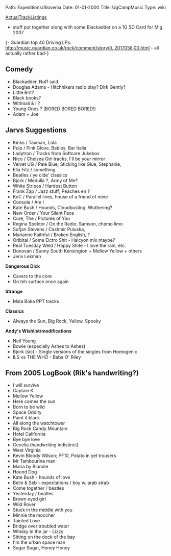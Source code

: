 Path: Expeditions/Slovenia
Date: 01-01-2000
Title: UgCampMusic
Type: wiki


[ActualTrackListings](ActualTrackListings)
- stuff put together along with some Blackadder on a 1G SD Card for Mig
2007

{- Guardian top 40 Driving LPs:
<http://music.guardian.co.uk/rock/comment/story/0,,2017058,00.html> -
all actually rather bad-}





Comedy
------

-   Blackadder. Nuff said.
-   Douglas Adams - Hitchhikers radio play? Dirk Gently?
-   Little Brit?
-   Black books?
-   Withnail & I ?
-   Young Ones ? (BORED BORED BORED!)
-   Adam + Joe





Jarvs Suggestions
-----------------

-   Kinks / Taxman, Lola
-   Pulp / Pink Glove, Babies, Bar Italia
-   Ladytron / Tracks from Softcore Jukebox
-   Nico / Chelsea Girl tracks, I'll be your mirror
-   Velvet UG / Pale Blue, Sticking like Glue, Stephanie,
-   Ella Fitz / something
-   Beatles / ye olde' classics
-   Bjork / Medulla ?, Army of Me?
-   White Stripes / Hardest Button
-   Frank Zap / Jazz stuff; Peaches en ?
-   KoC / Parallel lines, house of a friend of mine
-   Console / Am I
-   Kate Bush / Hounds, Cloudbusting, Wuthering?
-   New Order / Your Silent Face
-   Cure, The / Pictures of You
-   Regina Spektor / On the Radio, Samson, chemo limo
-   Sufjan Stevens / Cashmir Puluska,
-   Marianne Faithful / Broken English, ?
-   Oribital / Some Elctro Shit - Halcyon mix maybe?
-   Real Tuesday Weld / Happy Shite - I love the rain, etc.
-   Donovan / Sunny South Kensington + Mellow Yellow + others
-   Jens Lekman

**Dangerous Dick**

-   Cavers to the core
-   On teh surface once again

**Strange**

-   Mala Boka PPT tracks

**Classics**

-   Always the Sun, Big Rock, Yellow, Spooky

**Andy's Wishlist/modifications**

-   Neil Young
-   Bowie (especially Ashes to Ashes)
-   Bjork (sic) - Single versions of the singles from Homogenic
-   ILS vs THE WHO - Baba O' Riley





From 2005 LogBook (Rik's handwriting?)
--------------------------------------

-   I will survive
-   Captain K
-   Mellow Yellow
-   Here comes the sun
-   Born to be wild
-   Space Oddity
-   Paint it black
-   All along the watchtower
-   Big Rock Candy Mountain
-   Hotel California
-   Bye bye love
-   Cecelia (handwriting indistinct)
-   West Virginia
-   Kevin Bloody Wilson; PF10, Potato in yet trousers
-   Mr Tambourine man
-   Maria by Blondie
-   Hound Dog
-   Kate Bush - hounds of love
-   Belle & Seb - expectations / boy w. arab strab
-   Come together / beatles
-   Yesterday / beatles
-   Brown eyed girl
-   Wild Rover
-   Stuck in the middle with you
-   Minnie the moocher
-   Tainted Love
-   Bridge over troubled water
-   Whisky in the jar - Lizzy
-   Sitting on the dock of the bay
-   I'm the urban space man
-   Sugar Sugar, Honey Honey
